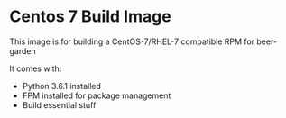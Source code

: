 # Centos 7 Build Image

This image is for building a CentOS-7/RHEL-7 compatible RPM for beer-garden

It comes with:

 * Python 3.6.1 installed
 * FPM installed for package management
 * Build essential stuff


